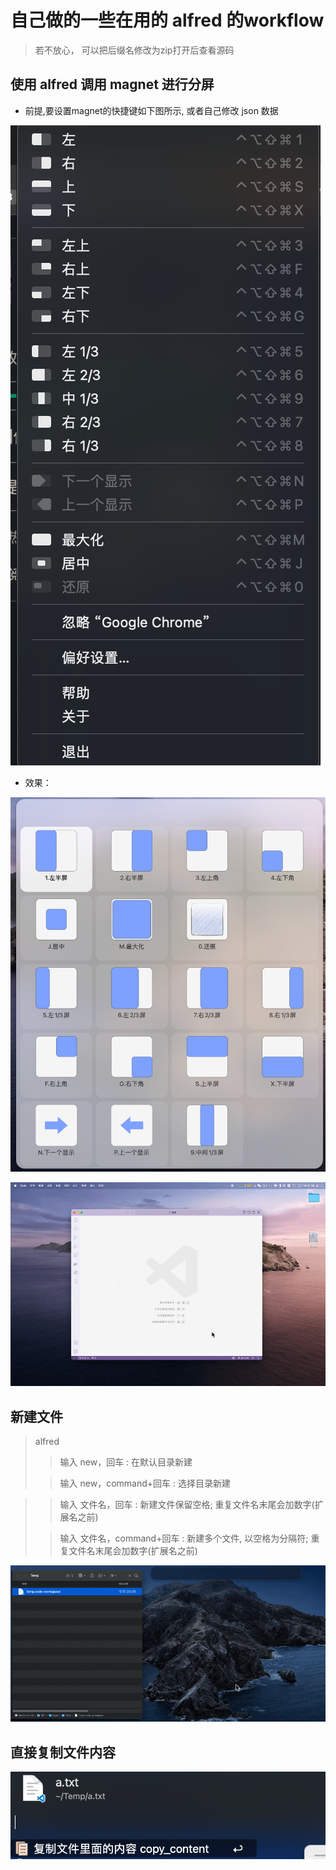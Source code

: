 # 自己做的一些在用的 alfred 的workflow

> 若不放心， 可以把后缀名修改为zip打开后查看源码

## 使用 alfred 调用 magnet 进行分屏

* 前提,要设置magnet的快捷键如下图所示, 或者自己修改 json 数据

![a.jpeg](./magnet/c.png)

* 效果：

![a.jpeg](./magnet/a.jpeg)

![a.jpeg](./magnet/b.gif)

## 新建文件

> alfred
> > 输入 new，回车 : 在默认目录新建
>
> > 输入 new，command+回车 : 选择目录新建

> > 输入 文件名，回车 : 新建文件保留空格; 重复文件名末尾会加数字(扩展名之前)
>
> > 输入 文件名，command+回车 : 新建多个文件, 以空格为分隔符; 重复文件名末尾会加数字(扩展名之前)

![a](./new-file/a.gif)

## 直接复制文件内容

![a](./copy-content/a.png)

